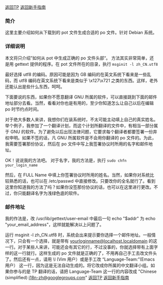 [返回TP](TP.md)   [返回新手指南](Newbie.md)
### 简介 ###
这里主要介绍如何从下载到的 pot 文件生成合适的 po 文件。针对 Debian 系统。

### 详细说明 ###
本文将只介绍”如何从 pot 中生成正确的 po 文件头部“。
方法其实非常简单，还是用 gettext 提供的程序。在 pot 文件所在的目录，执行
`msginit -l zh_CN.utf8`

最好选择 utf8 的编码。原因可能是因为 GB 编码的在英文系统下看来是一些乱码，而 utf8 编码在英文系统下看来是类似于 \x127\x721 之类的东西。这样，老外还能认出是些什么东西，呵呵。

下面要说的东西，如果你不愿意翻译 GNU 所属的软件，可以直接跳到下面的邮件地址部分去看。当然，看看对你也是有用的，至少你知道怎么让自己以后在编辑 po 时节约点时间。

对于绝大多数人来讲，我想你们在装系统时，不太可能主动填上自己的真实姓名。举个例子，我参加了一个翻译计划，而这个计划所翻译的文件中，有相当一部分属于 GNU 的软件。为了避免以后出现法律问题，它要求每个翻译者都要签署一份弃权申明。如果不签的话，凡 GNU 所属软件是不会用你翻译的 po 文件的。为此，我需要签署那份协议，然后在 po 文件中写上我签署协议时所用的名字和邮件地址。

OK！说说我的方法吧。
对于名字，我的方法是，执行
`sudo chfn your_login_name`

然后，在 FULL Name 中填上你签署协议时所用的姓名。当然，如果你对系统比较熟悉的话，也可以在
/etc/passwd 中直接修改。只要改你的全名就行了。看到这里你知道我的方法了吗？如果你没签那份协议的话，也可以在这里进行更改。不过，你只能翻译名字为浅绿色底的软件。

### 邮件地址 ###
我的作法是，改 /usr/lib/gettext/user-email 中最后一句 echo "$addr" 为 echo "your\_email\_address"，这样就能解决以上问题了。

运行 msginit -l zh\_CN.utf8 时，系统会出来提示要你选择一个邮件地址。一般情况下，只会有一个选择，就是带有 yourloginname@localhost.localdomain 的这一行。对于某些人来讲，可能还会有其它的行，不过没事的，你就选择带有上面字样的这一行就行。这样生成的 po 文件就是正确的了，不用再自己手工去改文件头了。然后还有一点，请用 \l (Vim 用户）或是手工改 “Language-Team:”(Emacs 用户） 这一行，因为这是无法自动生成的。将它改成你所属的中文翻译小组。如果你参与的是 TP 翻译的话，请把 Language-Team 这一行的内容改成 "Chinese (simplified) <i18n-zh@googlegroups.com>"
[返回TP](TP.md)   [返回新手指南](Newbie.md)